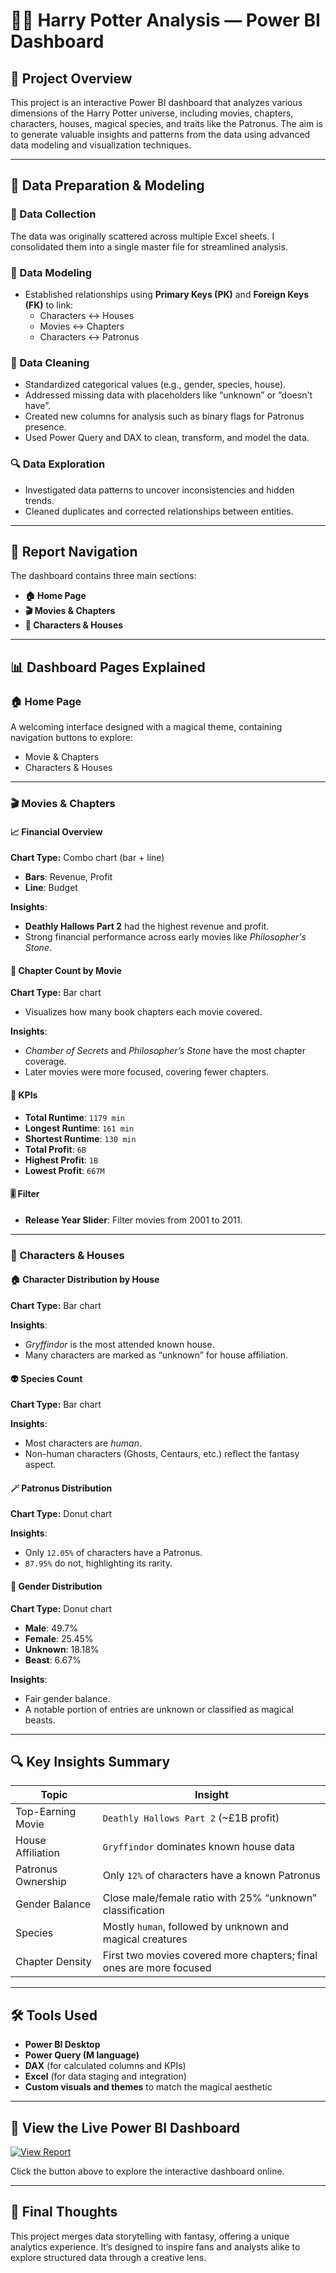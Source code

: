 # 🧙‍♂️ Harry Potter Analysis — Power BI Dashboard

## 📌 Project Overview

This project is an interactive Power BI dashboard that analyzes various dimensions of the Harry Potter universe, including movies, chapters, characters, houses, magical species, and traits like the Patronus. The aim is to generate valuable insights and patterns from the data using advanced data modeling and visualization techniques.

---

## 🔄 Data Preparation & Modeling

### 📂 Data Collection

The data was originally scattered across multiple Excel sheets. I consolidated them into a single master file for streamlined analysis.

### 🧱 Data Modeling

- Established relationships using **Primary Keys (PK)** and **Foreign Keys (FK)** to link:
  - Characters ↔ Houses
  - Movies ↔ Chapters
  - Characters ↔ Patronus

### 🧹 Data Cleaning

- Standardized categorical values (e.g., gender, species, house).
- Addressed missing data with placeholders like “unknown” or “doesn't have”.
- Created new columns for analysis such as binary flags for Patronus presence.
- Used Power Query and DAX to clean, transform, and model the data.

### 🔍 Data Exploration

- Investigated data patterns to uncover inconsistencies and hidden trends.
- Cleaned duplicates and corrected relationships between entities.

---

## 🧭 Report Navigation

The dashboard contains three main sections:

- **🏠 Home Page**
- **🎬 Movies & Chapters**
- **🧙 Characters & Houses**

---

## 📊 Dashboard Pages Explained

### 🏠 Home Page

A welcoming interface designed with a magical theme, containing navigation buttons to explore:
- Movie & Chapters
- Characters & Houses

---

### 🎬 Movies & Chapters

#### 📈 Financial Overview

**Chart Type:** Combo chart (bar + line)

- **Bars**: Revenue, Profit
- **Line**: Budget

**Insights**:
- **Deathly Hallows Part 2** had the highest revenue and profit.
- Strong financial performance across early movies like *Philosopher's Stone*.

#### 📘 Chapter Count by Movie

**Chart Type:** Bar chart

- Visualizes how many book chapters each movie covered.

**Insights**:
- *Chamber of Secrets* and *Philosopher’s Stone* have the most chapter coverage.
- Later movies were more focused, covering fewer chapters.

#### 🎯 KPIs

- **Total Runtime**: `1179 min`
- **Longest Runtime**: `161 min`
- **Shortest Runtime**: `130 min`
- **Total Profit**: `6B`
- **Highest Profit**: `1B`
- **Lowest Profit**: `667M`

#### 🎚️ Filter

- **Release Year Slider**: Filter movies from 2001 to 2011.

---

### 🧙 Characters & Houses

#### 🏠 Character Distribution by House

**Chart Type:** Bar chart

**Insights**:
- *Gryffindor* is the most attended known house.
- Many characters are marked as “unknown” for house affiliation.

#### 👽 Species Count

**Chart Type:** Bar chart

**Insights**:
- Most characters are *human*.
- Non-human characters (Ghosts, Centaurs, etc.) reflect the fantasy aspect.

#### 🪄 Patronus Distribution

**Chart Type:** Donut chart

**Insights**:
- Only `12.05%` of characters have a Patronus.
- `87.95%` do not, highlighting its rarity.

#### 👥 Gender Distribution

**Chart Type:** Donut chart

- **Male**: 49.7%
- **Female**: 25.45%
- **Unknown**: 18.18%
- **Beast**: 6.67%

**Insights**:
- Fair gender balance.
- A notable portion of entries are unknown or classified as magical beasts.

---

## 🔍 Key Insights Summary

| Topic               | Insight                                                                 |
|--------------------|-------------------------------------------------------------------------|
| Top-Earning Movie  | `Deathly Hallows Part 2` (~£1B profit)                                  |
| House Affiliation  | `Gryffindor` dominates known house data                                 |
| Patronus Ownership | Only `12%` of characters have a known Patronus                         |
| Gender Balance     | Close male/female ratio with 25% “unknown” classification              |
| Species            | Mostly `human`, followed by unknown and magical creatures              |
| Chapter Density    | First two movies covered more chapters; final ones are more focused    |

---

## 🛠 Tools Used

- **Power BI Desktop**
- **Power Query (M language)**
- **DAX** (for calculated columns and KPIs)
- **Excel** (for data staging and integration)
- **Custom visuals and themes** to match the magical aesthetic

---

## 🚀 View the Live Power BI Dashboard

[![View Report](https://img.shields.io/badge/View%20Dashboard-Power%20BI-yellow?style=for-the-badge&logo=powerbi)](https://app.powerbi.com/groups/me/reports/fc83eba5-74fc-4961-926c-8ffd2c0ebf5f/09ae4f4777c09138ee20?experience=power-bi)

Click the button above to explore the interactive dashboard online.

---

## 👋 Final Thoughts

This project merges data storytelling with fantasy, offering a unique analytics experience. It’s designed to inspire fans and analysts alike to explore structured data through a creative lens.


